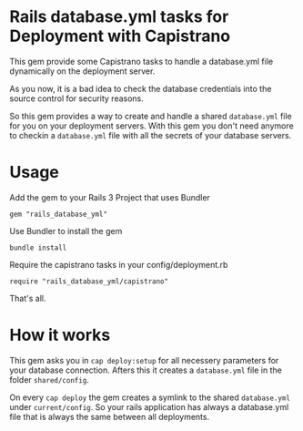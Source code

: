 Rails database.yml tasks for Deployment with Capistrano
=======================================================

This gem provide some Capistrano tasks to handle a database.yml file dynamically on the deployment server.

As you now, it is a bad idea to check the database credentials into the source control for security reasons.

So this gem provides a way to create and handle a shared `database.yml` file for you on your deployment servers.
With this gem you don't need anymore to checkin a `database.yml` file with all the secrets of your database servers.

Usage
=====

Add the gem to your Rails 3 Project that uses Bundler

    gem "rails_database_yml"

Use Bundler to install the gem

    bundle install

Require the capistrano tasks in your config/deployment.rb

    require "rails_database_yml/capistrano"

That's all.

How it works
============

This gem asks you in `cap deploy:setup` for all necessery parameters for your database connection.
Afters this it creates a `database.yml` file in the folder `shared/config`.

On every `cap deploy` the gem creates a symlink to the shared `database.yml` under `current/config`.
So your rails application has always a database.yml file that is always the same between all deployments.